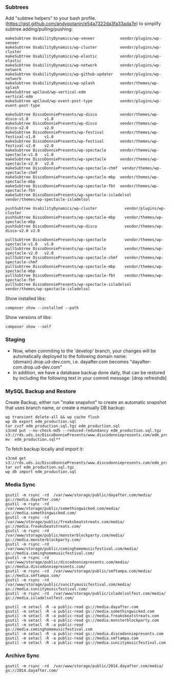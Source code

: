 ### Subtrees
Add "subtree helpers" to your bash profile. (https://gist.github.com/andypotanin/e54a7322da3fa33ada7e) to simplify subtree adding/pulling/pushing:

```
makeSubtree UsabilityDynamics/wp-veneer           vendor/plugins/wp-veneer
makeSubtree UsabilityDynamics/wp-cluster          vendor/plugins/wp-cluster
makeSubtree UsabilityDynamics/wp-elastic          vendor/plugins/wp-elastic
makeSubtree UsabilityDynamics/wp-network          vendor/plugins/wp-network
makeSubtree UsabilityDynamics/wp-github-updater   vendor/plugins/wp-network
makeSubtree UsabilityDynamics/wp-splash           vendor/themes/wp-splash
makeSubtree wpCloud/wp-vertical-edm               vendor/plugins/wp-vertical-edm
makeSubtree wpCloud/wp-event-post-type            vendor/plugins/wp-event-post-type
```

```
makeSubtree DiscoDonniePresents/wp-disco          vendor/themes/wp-disco-v1.0       v1.0
makeSubtree DiscoDonniePresents/wp-disco          vendor/themes/wp-disco-v2.0       v2.0
makeSubtree DiscoDonniePresents/wp-festival       vendor/themes/wp-festival-v1.0    v1.0
makeSubtree DiscoDonniePresents/wp-festival       vendor/themes/wp-festival-v2.0    v2.0
makeSubtree DiscoDonniePresents/wp-spectacle      vendor/themes/wp-spectacle-v1.0   v1.0
makeSubtree DiscoDonniePresents/wp-spectacle      vendor/themes/wp-spectacle-v2.0   v2.0
makeSubtree DiscoDonniePresents/wp-spectacle-chmf  vendor/themes/wp-spectacle-chmf
makeSubtree DiscoDonniePresents/wp-spectacle-mbp  vendor/themes/wp-spectacle-mbp
makeSubtree DiscoDonniePresents/wp-spectacle-fbt  vendor/themes/wp-spectacle-fbt
makeSubtree DiscoDonniePresents/wp-spectacle-isladelsol  vendor/themes/wp-spectacle-isladelsol
```

```
pushSubtree UsabilityDynamics/wp-cluster            vendor/plugins/wp-cluster
pushSubtree DiscoDonniePresents/wp-spectacle-mbp    vendor/themes/wp-spectacle-mbp
pushSubtree DiscoDonniePresents/wp-disco            vendor/themes/wp-disco-v2.0 v2.0
```
```
pullSubtree DiscoDonniePresents/wp-spectacle        vendor/themes/wp-spectacle-v1.0   v1.0
pullSubtree DiscoDonniePresents/wp-spectacle        vendor/themes/wp-spectacle-v2.0   v2.0
pullSubtree DiscoDonniePresents/wp-spectacle-chmf   vendor/themes/wp-spectacle-chmf
pullSubtree DiscoDonniePresents/wp-spectacle-mbp    vendor/themes/wp-spectacle-mbp
pullSubtree DiscoDonniePresents/wp-spectacle-fbt    vendor/themes/wp-spectacle-fbt
pullSubtree DiscoDonniePresents/wp-spectacle-isladelsol  vendor/themes/wp-spectacle-isladelsol
```

Show installed libs:
```
composer show --installed --path
```

Show versions of libs:
```
composer show --self
```

### Staging

* Now, when commiting to the 'develop' branch, your changes will be automatically deployed to the following domain name:
  {domain}.drop.ud-dev.com, i.e. dayafter.com becomes "dayafter-com.drop.ud-dev.com"
* In addition, we have a database backup done daily, that can be restored by including the following text in your commit message:
  [drop refreshdb]

### MySQL Backup and Restore
Create Backup, either run "make snapshot" to create an automatic snapshot that uses branch name, or create a manually DB backup:
```
wp transient delete-all && wp cache flush
wp db export edm_production.sql
tar cvzf edm_production.sql.tgz edm_production.sql
s3cmd put --no-check-md5 --reduced-redundancy edm_production.sql.tgz s3://rds.uds.io/DiscoDonniePresents/www.discodonniepresents.com/edm_production.sql.tgz
mv  edm_production.sql**
```

To fetch backup locally and import it:
```
s3cmd get s3://rds.uds.io/DiscoDonniePresents/www.discodonniepresents.com/edm_production.sql.tgz
tar xvf edm_production.sql.tgz
wp db import edm_production.sql
```


### Media Sync

```
gsutil -m rsync -rd  /var/www/storage/public/dayafter.com/media/                gs://media.dayafter.com/
gsutil -m rsync -rd  /var/www/storage/public/somethingwicked.com/media/         gs://media.somethingwicked.com/
gsutil -m rsync -rd  /var/www/storage/public/freaksbeatstreats.com/media/       gs://media.freaksbeatstreats.com/
gsutil -m rsync -rd  /var/www/storage/public/monsterblockparty.com/media/       gs://media.monsterblockparty.com/
gsutil -m rsync -rd  /var/www/storage/public/cominghomemusicfestival.com/media/ gs://media.cominghomemusicfestival.com/
gsutil -m rsync -rd  /var/www/storage/public/discodonniepresents.com/media/     gs://media.discodonniepresents.com/
gsutil -m rsync -rd  /var/www/storage/public/smftampa.com/media/                gs://media.smftampa.com/
gsutil -m rsync -rd  /var/www/storage/public/suncitymusicfestival.com/media/    gs://media.suncitymusicfestival.com/
gsutil -m rsync -rd  /var/www/storage/public/isladelsolfest.com/media/          gs://media.isladelsolfest.com/
```

```
gsutil -m setacl -R -a public-read gs://media.dayafter.com
gsutil -m setacl -R -a public-read gs://media.somethingwicked.com
gsutil -m setacl -R -a public-read gs://media.freaksbeatstreats.com
gsutil -m setacl -R -a public-read gs://media.monsterblockparty.com
gsutil -m setacl -R -a public-read gs://media.cominghomemusicfestival.com
gsutil -m setacl -R -a public-read gs://media.discodonniepresents.com
gsutil -m setacl -R -a public-read gs://media.smftampa.com
gsutil -m setacl -R -a public-read gs://media.suncitymusicfestival.com
```

### Archive Sync

```
gsutil -m rsync -rd  /var/www/storage/public/2014.dayafter.com/media/                gs://2014.dayafter.com/
```
